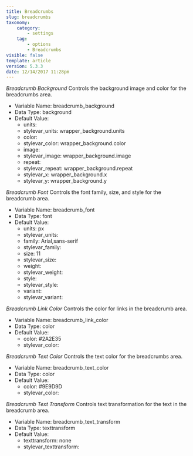 ```yaml
---
title: Breadcrumbs
slug: breadcrumbs
taxonomy:
    category:
        - settings
    tag:
        - options
        - Breadcrumbs
visible: false
template: article
version: 5.3.3
date: 12/14/2017 11:28pm
---
```


<section class='option'>

*Breadcrumb Background*
Controls the background image and color for the breadcrumbs area.



- Variable Name: breadcrumb_background
- Data Type: background
- Default Value: 
	- units: 
	- stylevar_units: wrapper_background.units
	- color: 
	- stylevar_color: wrapper_background.color
	- image: 
	- stylevar_image: wrapper_background.image
	- repeat: 
	- stylevar_repeat: wrapper_background.repeat
	- stylevar_x: wrapper_background.x
	- stylevar_y: wrapper_background.y


</section><section class='option'>

*Breadcrumb Font*
Controls the font family, size, and style for the breadcrumb area.



- Variable Name: breadcrumb_font
- Data Type: font
- Default Value: 
	- units: px
	- stylevar_units: 
	- family: Arial,sans-serif
	- stylevar_family: 
	- size: 11
	- stylevar_size: 
	- weight: 
	- stylevar_weight: 
	- style: 
	- stylevar_style: 
	- variant: 
	- stylevar_variant: 


</section><section class='option'>

*Breadcrumb Link Color*
Controls the color for links in the breadcrumb area.



- Variable Name: breadcrumb_link_color
- Data Type: color
- Default Value: 
	- color: #2A2E35
	- stylevar_color: 


</section><section class='option'>

*Breadcrumb Text Color*
Controls the text color for the breadcrumbs area.



- Variable Name: breadcrumb_text_color
- Data Type: color
- Default Value: 
	- color: #9E9D9D
	- stylevar_color: 


</section><section class='option'>

*Breadcrumb Text Transform*
Controls text transformation for the text in the breadcrumb area.



- Variable Name: breadcrumb_text_transform
- Data Type: texttransform
- Default Value: 
	- texttransform: none
	- stylevar_texttransform: 


</section>